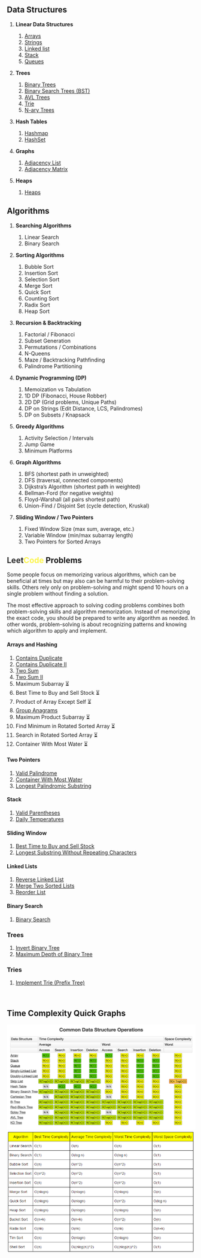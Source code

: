 ## Data Structures

1. **Linear Data Structures**
    1. [Arrays](/dsa/arrays.md)
    2. [Strings](/dsa/strings.md)
    3. [Linked list](/dsa/linked-list.md)
    4. [Stack](/dsa/stack.md)
    5. [Queues](/dsa/queues.md)

2. **Trees**
    1. [Binary Trees](/dsa/binary-trees.md)
    2. [Binary Search Trees (BST)](/dsa/bst.md)
    3. [AVL Trees](/dsa/avl-trees.md)
    4. [Trie](/dsa/trie.md)
    5. [N-ary Trees](/dsa/n-ary-trees.md)

3. **Hash Tables**
    1. [Hashmap](/dsa/hashmap.md)
    2. [HashSet](/dsa/hashset.md)

4. **Graphs**
    1. [Adjacency List](/dsa/adjacency-list.md)
    2. [Adjacency Matrix](/das/matrix.md)

5. **Heaps**
    1. [Heaps](/dsa/heaps.md)
    
## Algorithms

1. **Searching Algorithms**
   1. Linear Search
   2. Binary Search

2. **Sorting Algorithms**
   1. Bubble Sort
   2. Insertion Sort
   3. Selection Sort
   4. Merge Sort
   5. Quick Sort
   6. Counting Sort
   7. Radix Sort
   8. Heap Sort

3. **Recursion & Backtracking**
   1. Factorial / Fibonacci
   2. Subset Generation
   3. Permutations / Combinations
   4. N-Queens
   5. Maze / Backtracking Pathfinding
   6. Palindrome Partitioning

4. **Dynamic Programming (DP)**
   1. Memoization vs Tabulation
   2. 1D DP (Fibonacci, House Robber)
   3. 2D DP (Grid problems, Unique Paths)
   4. DP on Strings (Edit Distance, LCS, Palindromes)
   5. DP on Subsets / Knapsack

5. **Greedy Algorithms**
   1. Activity Selection / Intervals
   2. Jump Game
   3. Minimum Platforms

6. **Graph Algorithms**
   1. BFS (shortest path in unweighted)
   2. DFS (traversal, connected components)
   3. Dijkstra’s Algorithm (shortest path in weighted)
   4. Bellman-Ford (for negative weights)
   5. Floyd-Warshall (all pairs shortest path)
   6. Union-Find / Disjoint Set (cycle detection, Kruskal)

7. **Sliding Window / Two Pointers**
   1. Fixed Window Size (max sum, average, etc.)
   2. Variable Window (min/max subarray length)
   3. Two Pointers for Sorted Arrays


## <span style="color: #2D2D2D;">Leet</span><span style="color: #FCF54C;">Code</span> Problems

Some people focus on memorizing various algorithms, which can be beneficial at times but may also can be harmful to their problem-solving skills. Others rely only on problem-solving and might spend 10 hours on a single problem without finding a solution.

The most effective approach to solving coding problems combines both problem-solving skills and algorithm memorization. Instead of memorizing the exact code, you should be prepared to write any algorithm as needed. In other words, problem-solving is about recognizing patterns and knowing which algorithm to apply and implement.

#### Arrays and Hashing

1. [Contains Duplicate](/leetcode/contains-duplicate.md)
2. [Contains Duplicate II](/leetcode/contains-duplicate-ii.md)
3. [Two Sum](/leetcode/two-sum.md)
4. [Two Sum II](/leetcode/two-sum-ii.md)
5. Maximum Subarray ⏳
6. Best Time to Buy and Sell Stock ⏳
7. Product of Array Except Self ⏳
8. [Group Anagrams](/leetcode/group-anagrams.md)
9. Maximum Product Subarray ⏳
10. Find Minimum in Rotated Sorted Array ⏳
11. Search in Rotated Sorted Array ⏳
12. Container With Most Water ⏳

#### Two Pointers

1. [Valid Palindrome](/leetcode/valid-palindrome.md)
2. [Container With Most Water](/leetcode/container-with-most-water.md)
3. [Longest Palindromic Substring](/leetcode/longest-palindromic-substring.md)

#### Stack

1. [Valid Parentheses](/leetcode/valid-parentheses.md)
2. [Daily Temperatures](/leetcode/daily-temperatures.md)

#### Sliding Window

1. [Best Time to Buy and Sell Stock](/leetcode/best-time-to-buy-and-sell-stock.md)
2. [Longest Substring Without Repeating Characters](/leetcode/longest-substring-without-repeating-characters.md)

#### Linked Lists

1. [Reverse Linked List](/leetcode/reverse-linked-list.md)
2. [Merge Two Sorted Lists](/leetcode/merge-two-sorted-lists.md)
3. [Reorder List](/leetcode/reorder-list.md)

#### Binary Search

1. [Binary Search](/leetcode/binary-search.md)

### Trees

1. [Invert Binary Tree](/leetcode/invert-binary-tree.md)
2. [Maximum Depth of Binary Tree](/leetcode/maximum-depth-of-binary-tree.md)

### Tries

1. [Implement Trie (Prefix Tree)](/leetcode/implement-trie-prefix-tree.md)

<br>

## Time Complexity Quick Graphs
![Time Complexity Quick Graphs](/dsa/0_rQTHEaoAX_OyqAL3.png)
![Time Complexity Quick Graphs](/dsa/c950295.png)